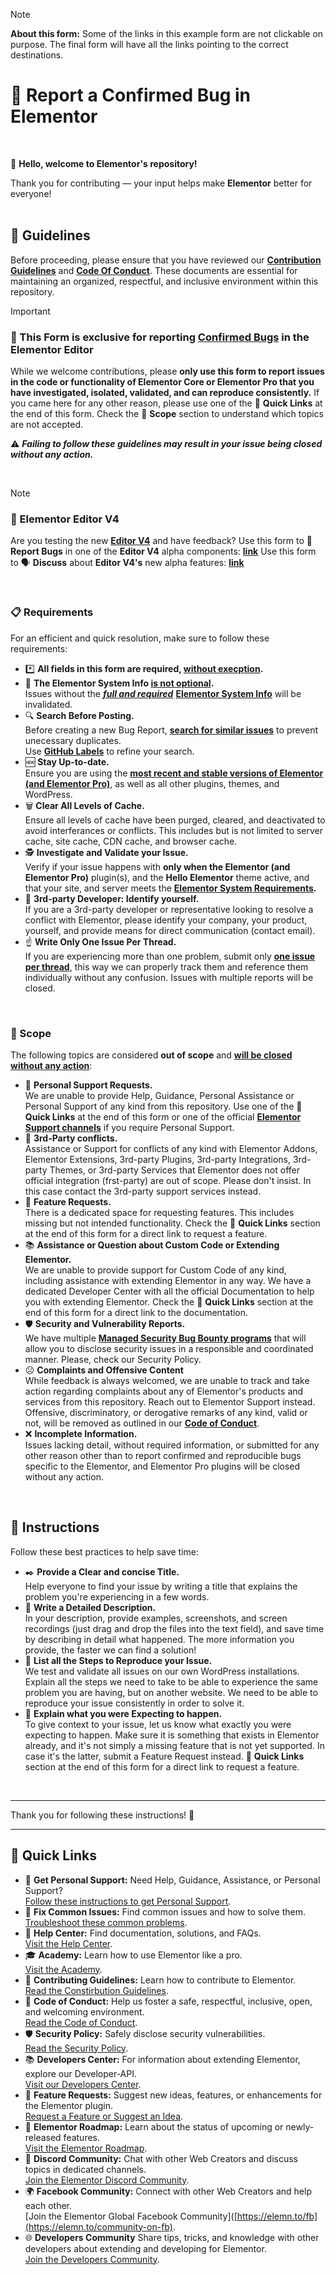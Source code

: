 > [!NOTE]
> **About this form:** Some of the links in this example form are not clickable on purpose. The final form will have all the links pointing to the correct destinations.

# 🐞 Report a Confirmed Bug in Elementor
<br>

👋 **Hello, welcome to Elementor's repository!**

Thank you for contributing — your input helps make **Elementor** better for everyone!
<br>
<br>

## 🧭 Guidelines

Before proceeding, please ensure that you have reviewed our **[Contribution Guidelines](#)** and **[Code Of Conduct](#)**. These documents are essential for maintaining an organized, respectful, and inclusive environment within this repository.
<br>

> [!IMPORTANT]
> ### 🐞 This Form is exclusive for reporting <ins>Confirmed Bugs</ins> in the Elementor Editor
> While we welcome contributions, please **only use this form to report issues in the code or functionality of Elementor Core or Elementor Pro that you have investigated, isolated, validated, and can reproduce consistently.**
> If you came here for any other reason, please use one of the 🔗 **Quick Links** at the end of this form.
> Check the 🎯 **Scope** section to understand which topics are not accepted.
> 
> ⚠️ _**Failing to follow these guidelines may result in your issue being closed without any action.**_
<br>

> [!NOTE]
> ### 🧪 Elementor Editor V4
> Are you testing the new **[Editor V4](https://elementor.com/editor-v4)** and have feedback?
> Use this form to 🐞 **Report Bugs** in one of the **Editor V4** alpha components: **[link](#)**
> Use this form to 🗣️ **Discuss** about **Editor V4's** new alpha features: **[link](#)**
<br>

### 📋 Requirements
For an efficient and quick resolution, make sure to follow these requirements:
- *️⃣ **All fields in this form are required, <ins>without execption</ins>.**
- 💾 **The Elementor System Info <ins>is not optional</ins>.** <br>Issues without the _**<ins>full and required</ins>**_ **[Elementor System Info](https://elemn.to/help-system-info)** will be invalidated.
- 🔍 **Search Before Posting.** <br>Before creating a new Bug Report, **[search for similar issues](#)** to prevent unecessary duplicates. <br>Use **[GitHub Labels](#)** to refine your search.
- 🆕 **Stay Up-to-date.** <br>Ensure you are using the **[most recent and stable versions of Elementor (and Elementor Pro)](https://elemn.to/changelog)**, as well as all other plugins, themes, and WordPress.
- 🗑️ **Clear All Levels of Cache.** <br>Ensure all levels of cache have been purged, cleared, and deactivated to avoid interferances or conflicts. This includes but is not limited to server cache, site cache, CDN cache, and browser cache.
- 🕵️ **Investigate and Validate your Issue.** <br>Verify if your issue happens with **only when the Elementor (and Elementor Pro)** plugin(s), and the **Hello Elementor** theme active, and that your site, and server meets the **[Elementor System Requirements](https://elemn.to/help-system-requirements).**
- 🪪 **3rd-party Developer: Identify yourself.** <br>If you are a 3rd-party developer or representative looking to resolve a conflict with Elementor, please identify your company, your product, yourself, and provide means for direct communication (contact email).
- ☝️ **Write Only One Issue Per Thread.** <br>If you are experiencing more than one problem, submit only **<ins>one issue per thread</ins>**, this way we can properly track them and reference them individually without any confusion. Issues with multiple reports will be closed.
<br>

### 🎯 Scope
The following topics are considered **out of scope** and **<ins>will be closed without any action</ins>**:
- 🛟 **Personal Support Requests.** <br>We are unable to provide Help, Guidance, Personal Assistance or Personal Support of any kind from this repository. Use one of the 🔗 **Quick Links** at the end of this form or one of the official **[Elementor Support channels](https://elementor.com/care/)** if you require Personal Support.
- 🧩 **3rd-Party conflicts.** <br>Assistance or Support for conflicts of any kind with Elementor Addons, Elementor Extensions, 3rd-party Plugins, 3rd-party Integrations, 3rd-party Themes, or 3rd-party Services that Elementor does not offer official integration (frst-party) are out of scope. Please don't insist. In this case contact the 3rd-party support services instead.
- 🚀 **Feature Requests.** <br>There is a dedicated space for requesting features. This includes missing but not intended functionality. Check the 🔗 **Quick Links** section at the end of this form for a direct link to request a feature.
- 📚 **Assistance or Question about Custom Code or Extending Elementor.** <br>We are unable to provide support for Custom Code of any kind, including assistance with extending Elementor in any way. We have a dedicated Developer Center with all the official Documentation to help you with extending Elementor. Check the 🔗 **Quick Links** section at the end of this form for a direct link to the documentation.
- 🛡️ **Security and Vulnerability Reports.** <br>We have multiple **[Managed Security Bug Bounty programs](https://elemn.to/gh-to-bounty-programs)** that will allow you to disclose security issues in a responsible and coordinated manner. Please, check our Security Policy.
- ☹️ **Complaints and Offensive Content** <br>While feedback is always welcomed, we are unable to track and take action regarding complaints about any of Elementor's products and services from this repository. Reach out to Elementor Support instead. Offensive, discriminatory, or derogative remarks of any kind, valid or not, will be removed as outlined in our **[Code of Conduct](#)**.
- ❌ **Incomplete Information.** <br>Issues lacking detail, without required information, or submitted for any other reason other than to report confirmed and reproducible bugs specific to the Elementor, and Elementor Pro plugins will be closed without any action.
<br>

## 📝 Instructions
Follow these best practices to help save time:
- ✒️ **Provide a Clear and concise Title.** <br>Help everyone to find your issue by writing a title that explains the problem you're experiencing in a few words.
- 💬 **Write a Detailed Description.** <br>In your description, provide examples, screenshots, and screen recordings (just drag and drop the files into the text field), and save time by describing in detail what happened. The more information you provide, the faster we can find a solution!
- 👣 **List all the Steps to Reproduce your Issue.** <br>We test and validate all issues on our own WordPress installations. Explain all the steps we need to take to be able to experience the same problem you are having, but on another website. We need to be able to reproduce your issue consistently in order to solve it.
- 🧠 **Explain what you were Expecting to happen.** <br>To give context to your issue, let us know what exactly you were expecting to happen. Make sure it is something that exists in Elementor already, and it's not simply a missing feature that is not yet supported. In case it's the latter, submit a Feature Request instead. 🔗 **Quick Links** section at the end of this form for a direct link to request a feature.
<br>

----

Thank you for following these instructions! 🙏

----

## 🔗 Quick Links
- 🛟 **Get Personal Support:** Need Help, Guidance, Assistance, or Personal Support? <br>[Follow these instructions to get Personal Support](https://elemn.to/support-ticket).
- 🔧 **Fix Common Issues:** Find common issues and how to solve them. <br>[Troubleshoot these common problems](https://elemn.to/help-troubleshooting).
- 📑 **Help Center:** Find documentation, solutions, and FAQs. <br>[Visit the Help Center](https://elemn.to/help).
- 🎓 **Academy:** Learn how to use Elementor like a pro. <br>[Visit the Academy](https://elemn.to/academy).
- 📖 **Contributing Guidelines:** Learn how to contribute to Elementor. <br>[Read the Constirbution Guidelines](#).
- 🤝 **Code of Conduct:** Help us foster a safe, respectful, inclusive, open, and welcoming environment. <br>[Read the Code of Conduct](#).
- 🛡️ **Security Policy:** Safely disclose security vulnerabilities. <br>[Read the Security Policy](#).
- 📚 **Developers Center:** For information about extending Elementor, explore our Developer-API. <br>[Visit our Developers Center](https://elemn.to/gh-to-dev-center).
- 🚀 **Feature Requests:** Suggest new ideas, features, or enhancements for the Elementor plugin. <br>[Request a Feature or Suggest an Idea](#).
- 🚩 **Elementor Roadmap:** Learn about the status of upcoming or newly-released features. <br>[Visit the Elementor Roadmap](https://elemn.to/roadmap).
- 💬 **Discord Community:** Chat with other Web Creators and discuss topics in dedicated channels. <br>[Join the Elementor Discord Community](https://elemn.to/discord).
- 🌍 **Facebook Community:** Connect with other Web Creators and help each other. <br>[Join the Elementor Global Facebook Community]([https://elemn.to/fb](https://elemn.to/community-on-fb).
- 🌐 **Developers Community** Share tips, tricks, and knowledge with other developers about extending and developing for Elementor. <br>[Join the Developers Community](https://elemn.to/dev-community).
<br>
